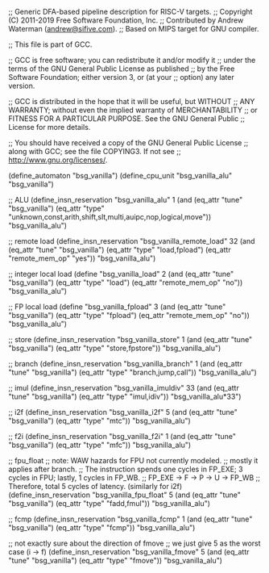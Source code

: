 ;; Generic DFA-based pipeline description for RISC-V targets.
;; Copyright (C) 2011-2019 Free Software Foundation, Inc.
;; Contributed by Andrew Waterman (andrew@sifive.com).
;; Based on MIPS target for GNU compiler.

;; This file is part of GCC.

;; GCC is free software; you can redistribute it and/or modify it
;; under the terms of the GNU General Public License as published
;; by the Free Software Foundation; either version 3, or (at your
;; option) any later version.

;; GCC is distributed in the hope that it will be useful, but WITHOUT
;; ANY WARRANTY; without even the implied warranty of MERCHANTABILITY
;; or FITNESS FOR A PARTICULAR PURPOSE.  See the GNU General Public
;; License for more details.

;; You should have received a copy of the GNU General Public License
;; along with GCC; see the file COPYING3.  If not see
;; <http://www.gnu.org/licenses/>.


(define_automaton "bsg_vanilla")
(define_cpu_unit "bsg_vanilla_alu" "bsg_vanilla")

;; ALU
(define_insn_reservation "bsg_vanilla_alu" 1
  (and (eq_attr "tune" "bsg_vanilla")
       (eq_attr "type" "unknown,const,arith,shift,slt,multi,auipc,nop,logical,move"))
  "bsg_vanilla_alu")

;; remote load
(define_insn_reservation "bsg_vanilla_remote_load" 32
  (and (eq_attr "tune" "bsg_vanilla")
       (eq_attr "type" "load,fpload")
       (eq_attr "remote_mem_op" "yes"))
  "bsg_vanilla_alu")

;; integer local load
(define "bsg_vanilla_load" 2
  (and (eq_attr "tune" "bsg_vanilla")
       (eq_attr "type" "load")
       (eq_attr "remote_mem_op" "no"))
  "bsg_vanilla_alu")

;; FP local load
(define "bsg_vanilla_fpload" 3
  (and (eq_attr "tune" "bsg_vanilla")
       (eq_attr "type" "fpload")
       (eq_attr "remote_mem_op" "no"))
  "bsg_vanilla_alu")

;; store
(define_insn_reservation "bsg_vanilla_store" 1
  (and (eq_attr "tune" "bsg_vanilla")
       (eq_attr "type" "store,fpstore"))
  "bsg_vanilla_alu")

;; branch
(define_insn_reservation "bsg_vanilla_branch" 1
  (and (eq_attr "tune" "bsg_vanilla")
       (eq_attr "type" "branch,jump,call"))
  "bsg_vanilla_alu")

;; imul
(define_insn_reservation "bsg_vanilla_imuldiv" 33
  (and (eq_attr "tune" "bsg_vanilla")
       (eq_attr "type" "imul,idiv"))
  "bsg_vanilla_alu*33")

;; i2f 
(define_insn_reservation "bsg_vanilla_i2f" 5
  (and (eq_attr "tune" "bsg_vanilla")
       (eq_attr "type" "mtc"))
  "bsg_vanilla_alu")

;; f2i
(define_insn_reservation "bsg_vanilla_f2i" 1
  (and (eq_attr "tune" "bsg_vanilla")
       (eq_attr "type" "mfc"))
  "bsg_vanilla_alu")

;; fpu_float
;; note: WAW hazards for FPU not currently modeled.
;; mostly it applies after branch.
;; The instruction spends one cycles in FP_EXE; 3 cycles in FPU; lastly, 1 cycles in FP_WB.
;; FP_EXE -> F -> P -> U -> FP_WB
;; Therefore, total 5 cycles of latency. (similarly for i2f)
(define_insn_reservation "bsg_vanilla_fpu_float" 5
  (and (eq_attr "tune" "bsg_vanilla")
       (eq_attr "type" "fadd,fmul"))
  "bsg_vanilla_alu")


;; fcmp
(define_insn_reservation "bsg_vanilla_fcmp" 1
  (and (eq_attr "tune" "bsg_vanilla")
       (eq_attr "type" "fcmp"))
  "bsg_vanilla_alu")

;; not exactly sure about the direction of fmove
;; we just give 5 as the worst case (i -> f)
(define_insn_reservation "bsg_vanilla_fmove" 5
  (and (eq_attr "tune" "bsg_vanilla")
       (eq_attr "type" "fmove"))
  "bsg_vanilla_alu")

